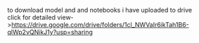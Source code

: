 to download model and and notebooks i have uploaded to drive          
click for detailed view->https://drive.google.com/drive/folders/1cl_NWVaIr6ikTah1B6-qlWp2vQNikJ1y?usp=sharing
